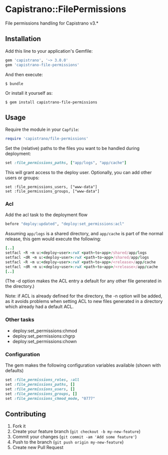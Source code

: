 # Capistrano::FilePermissions

File permissions handling for Capistrano v3.*

## Installation

Add this line to your application's Gemfile:

```ruby
gem 'capistrano', '~> 3.0.0'
gem 'capistrano-file-permissions'
```

And then execute:

    $ bundle

Or install it yourself as:

    $ gem install capistrano-file-permissions

## Usage

Require the module in your `Capfile`:

```ruby
require 'capistrano/file-permissions'
```

Set the (relative) paths to the files you want to be handled during deployment:

```ruby
set :file_permissions_paths, ["app/logs", "app/cache"]
```

This will grant access to the deploy user. Optionally, you can add other users or groups:
```
set :file_permissions_users, ["www-data"]
set :file_permissions_groups, ["www-data"]
```

### Acl

Add the acl task to the deployment flow

```ruby
before "deploy:updated", "deploy:set_permissions:acl"
```

Assuming `app/logs` is a shared directory, and `app/cache` is part of the normal
release, this gem would execute the following:

```ruby
[..] 
setfacl -R -m u:<deploy-user>:rwX <path-to-app>/shared/app/logs
setfacl -dR -m u:<deploy-user>:rwX <path-to-app>/shared/app/logs
setfacl -R -m u:<deploy-user>:rwX <path-to-app>/<release>/app/cache
setfacl -dR -m u:<deploy-user>:rwX <path-to-app>/<release>/app/cache
[..]
```

(The -d option makes the ACL entry a default for any other file generated in the directory.)

Note: if ACL is already defined for the directory, the -n option will be added, as it avoids problems when setting ACL to new files generated in a directory which already had a default ACL.

### Other tasks
* deploy:set_permissions:chmod
* deploy:set_permissions:chgrp
* deploy:set_permissions:chown
### Configuration

The gem makes the following configuration variables available (shown with defaults)

```ruby
set :file_permissions_roles, :all
set :file_permissions_paths, []
set :file_permissions_users, []
set :file_permissions_groups, []
set :file_permissions_chmod_mode, "0777"
```

## Contributing

1. Fork it
2. Create your feature branch (`git checkout -b my-new-feature`)
3. Commit your changes (`git commit -am 'Add some feature'`)
4. Push to the branch (`git push origin my-new-feature`)
5. Create new Pull Request
